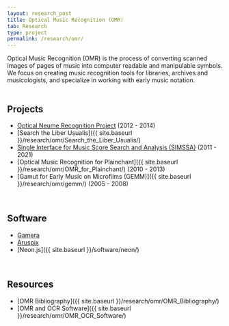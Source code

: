 ```yaml
---
layout: research_post
title: Optical Music Recognition (OMR)
tab: Research
type: project
permalink: /research/omr/
---
```


Optical Music Recognition (OMR) is the process of converting scanned images of pages of music into computer readable and manipulable symbols. We focus on creating music recognition tools for libraries, archives and musicologists, and specialize in working with early music notation.  
<br>

## Projects

* [Optical Neume Recognition Project](https://www.cs.bham.ac.uk/~aps/research/projects/neumes/) (2012 - 2014)
* [Search the Liber Usualis]({{ site.baseurl }}/research/omr/Search_the_Liber_Usualis/)
* [Single Interface for Music Score Search and Analysis (SIMSSA)](https://simssa.ca/) (2011 - 2021)
* [Optical Music Recognition for Plainchant]({{ site.baseurl }}/research/omr/OMR_for_Plainchant/) (2010 - 2013)
* [Gamut for Early Music on Microfilms (GEMM)]({{ site.baseurl }}/research/omr/gemm/) (2005 - 2008)  
<br>

## Software

* [Gamera](http://gamera.informatik.hsnr.de/)
* [Aruspix](http://www.aruspix.net/)
* [Neon.js]({{ site.baseurl }}/software/neon/)  
<br>

## Resources

* [OMR Bibliography]({{ site.baseurl }}/research/omr/OMR_Bibliography/)
* [OMR and OCR Software]({{ site.baseurl }}/research/omr/OMR_OCR_Software/)
